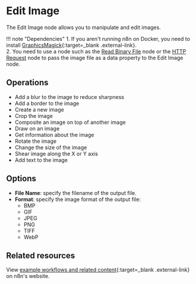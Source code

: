 # Edit Image

The Edit Image node allows you to manipulate and edit images.

!!! note "Dependencies"
    1. If you aren't running n8n on Docker, you need to install [GraphicsMagick](http://www.graphicsmagick.org/README.html){:target=_blank .external-link}.  
    2. You need to use a node such as the [Read Binary File](/integrations/builtin/core-nodes/n8n-nodes-base.readbinaryfile/) node or the [HTTP Request](/integrations/builtin/core-nodes/n8n-nodes-base.httprequest/) node to pass the image file as a data property to the Edit Image node.


## Operations

- Add a blur to the image to reduce sharpness
- Add a border to the image
- Create a new image
- Crop the image
- Composite an image on top of another image
- Draw on an image
- Get information about the image
- Rotate the image
- Change the size of the image
- Shear image along the X or Y axis
- Add text to the image



## Options

- **File Name**: specify the filename of the output file.
- **Format**: specify the image format of the output file:
	- BMP
	- GIF
	- JPEG
	- PNG
	- TIFF
	- WebP


## Related resources

View [example workflows and related content](https://n8n.io/integrations/edit-image/){:target=_blank .external-link} on n8n's website.
